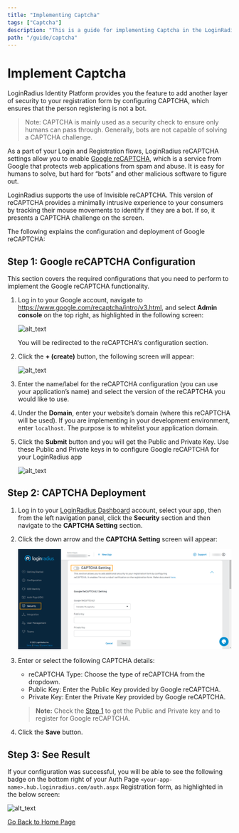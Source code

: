 ```yaml
---
title: "Implementing Captcha"
tags: ["Captcha"]
description: "This is a guide for implementing Captcha in the LoginRadius Identity Platform."
path: "/guide/captcha"
---
```


# Implement Captcha

LoginRadius Identity Platform provides you the feature to add another layer of security to your registration form by configuring CAPTCHA, which ensures that the person registering is not a bot.

> Note: CAPTCHA is mainly used as a security check to ensure only humans can pass through. Generally, bots are not capable of solving a CAPTCHA challenge.

As a part of your Login and Registration flows, LoginRadius reCAPTCHA settings allow you to enable [Google reCAPTCHA](#step-1-google-recaptcha-configuration), which is a service from Google that protects web applications from spam and abuse. It is easy for humans to solve, but hard for “bots” and other malicious software to figure out.

LoginRadius supports the use of Invisible reCAPTCHA. This version of reCAPTCHA provides a minimally intrusive experience to your consumers by tracking their mouse movements to identify if they are a bot. If so, it presents a CAPTCHA challenge on the screen.

The following explains the configuration and deployment of Google reCAPTCHA:

## Step 1: Google reCAPTCHA Configuration

This section covers the required configurations that you need to perform to implement the Google reCAPTCHA functionality.

1. Log in to your Google account, navigate to <a href="https://www.google.com/recaptcha/intro/v3.html" target="_blank">https://www.google.com/recaptcha/intro/v3.html</a>, and select **Admin console** on the top right, as highlighted in the following screen:

   ![alt_text](images/google-recaptcha.png "image_tooltip")

   You will be redirected to the reCAPTCHA's configuration section.

2. Click the **+ (create)** button, the following screen will appear:

   ![alt_text](images/add-site.png "image_tooltip")

3. Enter the name/label for the reCAPTCHA configuration (you can use your application’s name) and select the version of the reCAPTCHA you would like to use.

4. Under the **Domain**, enter your website’s domain (where this reCAPTCHA will be used). If you are implementing in your development environment, enter `localhost`. The purpose is to whitelist your application domain.

5. Click the **Submit** button and you will get the Public and Private Key. Use these Public and Private keys in to configure Google reCAPTCHA for your LoginRadius app

   ![alt_text](images/keys.png "image_tooltip")

## Step 2: CAPTCHA Deployment

1. Log in to your <a href="https://dashboard.loginradius.com/dashboard" target="_blank">LoginRadius Dashboard</a> account, select your app, then from the left navigation panel, click the **Security** section and then navigate to the **CAPTCHA Setting** section.

2. Click the down arrow and the **CAPTCHA Setting** screen will appear:

   ![alt_text](images/captcha-setting.png "image_tooltip")

3. Enter or select the following CAPTCHA details:

   - reCAPTCHA Type: Choose the type of reCAPTCHA from the dropdown.
   - Public Key: Enter the Public Key provided by Google reCAPTCHA.
   - Private Key: Enter the Private Key provided by Google reCAPTCHA.

   > **Note:** Check the [Step 1](#step-1-google-recaptcha-configuration) to get the Public and Private key and to register for Google reCAPTCHA.

4. Click the **Save** button.

## Step 3: See Result

If your configuration was successful, you will be able to see the following badge on the bottom right of your Auth Page `<your-app-name>.hub.loginradius.com/auth.aspx` Registration form, as highlighted in the below screen:

![alt_text](images/auth-captcha.png "image_tooltip")

[Go Back to Home Page](/)
